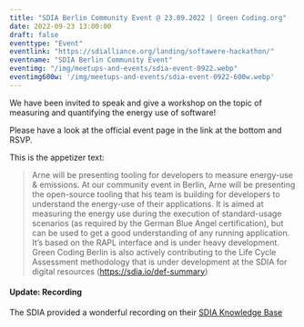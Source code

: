 ```yaml
---
title: "SDIA Berlin Community Event @ 23.09.2022 | Green Coding.org"
date: 2022-09-23 13:00:00
draft: false
eventtype: "Event"
eventlink: "https://sdialliance.org/landing/softawere-hackathon/"
eventname: "SDIA Berlin Community Event"
eventimg: "/img/meetups-and-events/sdia-event-0922.webp"
eventimg600w: '/img/meetups-and-events/sdia-event-0922-600w.webp'
---
```


We have been invited to speak and give a workshop on the topic of measuring and quantifying the energy use of software!

Please have a look at the official event page in the link at the bottom and RSVP.

This is the appetizer text: 

> Arne will be presenting tooling for developers to measure energy-use & emissions.
> At our community event in Berlin, Arne will be presenting the open-source tooling that his team is building for developers to understand the energy-use of their applications. It is aimed at measuring the energy use during the execution of standard-usage scenarios (as required by the German Blue Angel certification), but can be used to get a good understanding of any running application.
> It’s based on the RAPL interface and is under heavy development. Green Coding Berlin is also actively contributing to the Life Cycle Assessment methodology that is under development at the SDIA for digital resources (https://sdia.io/def-summary)

#### Update: Recording

The SDIA provided a wonderful recording on their [SDIA Knowledge Base](https://knowledge.sdialliance.org/community-events/23-09-2022-berlin/recordings)

